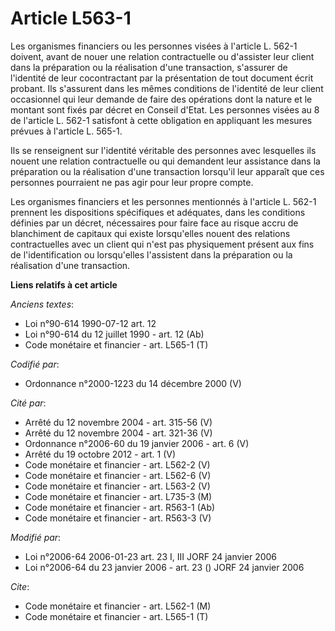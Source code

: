 # Article L563-1

Les organismes financiers ou les personnes visées à l'article L. 562-1 doivent, avant de nouer une relation contractuelle ou
d'assister leur client dans la préparation ou la réalisation d'une transaction, s'assurer de l'identité de leur cocontractant
par la présentation de tout document écrit probant. Ils s'assurent dans les mêmes conditions de l'identité de leur client
occasionnel qui leur demande de faire des opérations dont la nature et le montant sont fixés par décret en Conseil d'Etat.
Les personnes visées au 8 de l'article L. 562-1 satisfont à cette obligation en appliquant les mesures prévues à l'article L.
565-1.

Ils se renseignent sur l'identité véritable des personnes avec lesquelles ils nouent une relation contractuelle ou qui
demandent leur assistance dans la préparation ou la réalisation d'une transaction lorsqu'il leur apparaît que ces personnes
pourraient ne pas agir pour leur propre compte.

Les organismes financiers et les personnes mentionnés à l'article L. 562-1 prennent les dispositions spécifiques et
adéquates, dans les conditions définies par un décret, nécessaires pour faire face au risque accru de blanchiment de capitaux
qui existe lorsqu'elles nouent des relations contractuelles avec un client qui n'est pas physiquement présent aux fins de
l'identification ou lorsqu'elles l'assistent dans la préparation ou la réalisation d'une transaction.

**Liens relatifs à cet article**

_Anciens textes_:

  - Loi n°90-614 1990-07-12 art. 12
  - Loi n°90-614 du 12 juillet 1990 - art. 12 (Ab)
  - Code monétaire et financier - art. L565-1 (T)

_Codifié par_:

  - Ordonnance n°2000-1223 du 14 décembre 2000 (V)

_Cité par_:

  - Arrêté du 12 novembre 2004 - art. 315-56 (V)
  - Arrêté du 12 novembre 2004 - art. 321-36 (V)
  - Ordonnance n°2006-60 du 19 janvier 2006 - art. 6 (V)
  - Arrêté du 19 octobre 2012 - art. 1 (V)
  - Code monétaire et financier - art. L562-2 (V)
  - Code monétaire et financier - art. L562-6 (V)
  - Code monétaire et financier - art. L563-2 (V)
  - Code monétaire et financier - art. L735-3 (M)
  - Code monétaire et financier - art. R563-1 (Ab)
  - Code monétaire et financier - art. R563-3 (V)

_Modifié par_:

  - Loi n°2006-64 2006-01-23 art. 23 I, III JORF 24 janvier 2006
  - Loi n°2006-64 du 23 janvier 2006 - art. 23 () JORF 24 janvier 2006

_Cite_:

  - Code monétaire et financier - art. L562-1 (M)
  - Code monétaire et financier - art. L565-1 (T)
